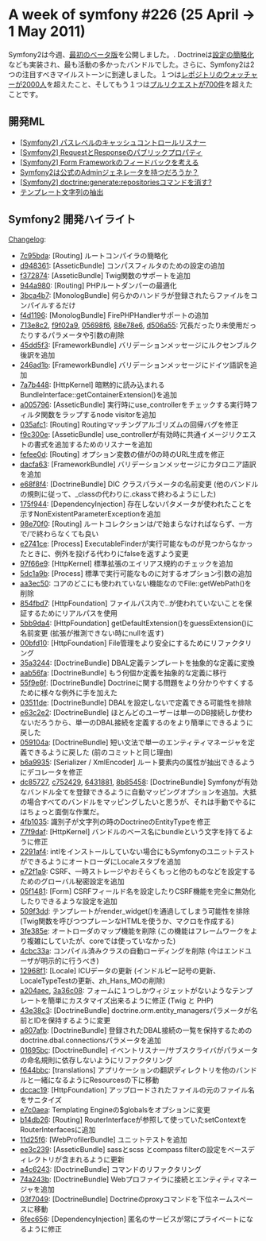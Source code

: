 A week of symfony #226 (25 April -> 1 May 2011)
===============================================

Symfony2は今週、[最初のベータ版](http://symfony.com/blog/symfony2-beta1-available)を公開しました。. Doctrineは[設定の簡略化](http://symfony.com/blog/symfony2-getting-easier)なども実装され、最も活動の多かったバンドルでした。さらに、Symfony2は2つの注目すべきマイルストーンに到達しました。１つは[レポジトリのウォッチャーが2000人](https://github.com/symfony/symfony/watchers)を超えたこと、そしてもう１つは[プルリクエストが700件](https://github.com/symfony/symfony/pulls)を超えたことです。
 
開発ML
------------------------

  * [\[Symfony2\] パスレベルのキャッシュコントロールリスナー](https://groups.google.com/forum/#!topic/symfony-devs/Np0W_hDgAoQ)
  * [\[Symfony2\] RequestとResponseのパブリックプロパティ](https://groups.google.com/forum/#!topic/symfony-devs/CiJuSno85_8)
  * [\[Symfony2\] Form Frameworkのフィードバックを考える](https://groups.google.com/forum/#!topic/symfony-devs/8eEsQZ9kyeY)
  * [Symfony2は公式のAdminジェネレータを持つだろうか？](https://groups.google.com/forum/#!topic/symfony-devs/n14GBnPy1tg)
  * [\[Symfony2\] doctrine:generate:repositoriesコマンドを消す?](https://groups.google.com/forum/#!topic/symfony-devs/E7ZtxLgW1_M)
  * [テンプレート文字列の抽出](https://groups.google.com/forum/#!topic/symfony-devs/xqKHsgMnEz0)

Symfony2 開発ハイライト
-------------------------------

[Changelog](http://github.com/symfony/symfony/commits/master):

  * [7c95bda](http://github.com/symfony/symfony/commit/7c95bda751e7b54d545f4be81c09f55408bef46f "7c95bda751e7b54d545f4be81c09f55408bef46f commit on github"): \[Routing\] ルートコンパイラの簡略化
  * [d948361](http://github.com/symfony/symfony/commit/d948361ed6e5497729896688b26ccf30f9802a29 "d948361ed6e5497729896688b26ccf30f9802a29 commit on github"): \[AsseticBundle\] コンパスフィルタのための設定の追加
  * [f372874](http://github.com/symfony/symfony/commit/f3728744b497a60552aca686d58b5453a63fe031 "f3728744b497a60552aca686d58b5453a63fe031 commit on github"): \[AsseticBundle\] Twig関数のサポートを追加
  * [944a980](http://github.com/symfony/symfony/commit/944a98086ea240270e131e93034416fa17d96df2 "944a98086ea240270e131e93034416fa17d96df2 commit on github"): \[Routing\] PHPルートダンパーの最適化
  * [3bca4b7](http://github.com/symfony/symfony/commit/3bca4b73e52a849198f3681b90ec0b476cadc48e "3bca4b73e52a849198f3681b90ec0b476cadc48e commit on github"): \[MonologBundle\] 何らかのハンドラが登録されたらファイルをコンパイルするだけ
  * [f4d1196](http://github.com/symfony/symfony/commit/f4d11966665fcccaaa188af26e88f2d51460398a "f4d11966665fcccaaa188af26e88f2d51460398a commit on github"): \[MonologBundle\] FirePHPHandlerサポートの追加
  * [713e8c2](http://github.com/symfony/symfony/commit/713e8c26a6fcbb96054397d3ee6a2c3866236003 "713e8c26a6fcbb96054397d3ee6a2c3866236003 commit on github"), [f9f02a9](http://github.com/symfony/symfony/commit/f9f02a90471cc55d73ddeef9c4d4403e90ac26be "f9f02a90471cc55d73ddeef9c4d4403e90ac26be commit on github"), [05698f6](http://github.com/symfony/symfony/commit/05698f66a2ba9f83d1b3223eb12fe2bbe76296b6 "05698f66a2ba9f83d1b3223eb12fe2bbe76296b6 commit on github"), [88e78e6](http://github.com/symfony/symfony/commit/88e78e6f44636ee98c48ff3453fb3da3b9813ad3 "88e78e6f44636ee98c48ff3453fb3da3b9813ad3 commit on github"), [d506a55](http://github.com/symfony/symfony/commit/d506a55b40f53103f6759e09f645b37472e35139 "d506a55b40f53103f6759e09f645b37472e35139 commit on github"): 冗長だったり未使用だったりするパラメータや引数の削除
  * [45dd5f3](http://github.com/symfony/symfony/commit/45dd5f33ed4b6ab3a772cc8745929f243fe86383 "45dd5f33ed4b6ab3a772cc8745929f243fe86383 commit on github"): \[FrameworkBundle\] バリデーションメッセージにルクセンブルク後訳を追加
  * [246ad1b](http://github.com/symfony/symfony/commit/246ad1b03f8c10e8e072de9ba4bf37aa4b786a4c "246ad1b03f8c10e8e072de9ba4bf37aa4b786a4c commit on github"): \[FrameworkBundle\] バリデーションメッセージにドイツ語訳を追加
  * [7a7b448](http://github.com/symfony/symfony/commit/7a7b448680a0a8321f3f4ab0840b4004aea9a57d "7a7b448680a0a8321f3f4ab0840b4004aea9a57d commit on github"): \[HttpKernel\] 暗黙的に読み込まれるBundleInterface::getContainerExtension()を追加
  * [a005796](http://github.com/symfony/symfony/commit/a005796d3b55b05a59cd86d49180a9283f4093c5 "a005796d3b55b05a59cd86d49180a9283f4093c5 commit on github"): \[AsseticBundle\] 実行時にuse_controllerをチェックする実行時フィルタ関数をラップするnode visitorを追加
  * [035afc1](http://github.com/symfony/symfony/commit/035afc1f4e9dccab7d51614d3a55cfd70052e365 "035afc1f4e9dccab7d51614d3a55cfd70052e365 commit on github"): \[Routing\] Routingマッチングアルゴリズムの回帰バグを修正
  * [f9c300e](http://github.com/symfony/symfony/commit/f9c300e8db3d2edf65481884243133f1e34b5f6c "f9c300e8db3d2edf65481884243133f1e34b5f6c commit on github"): \[AsseticBundle\] use_controllerが有効時に共通イメージリクエストの書式を追加するためのリスナーを追加
  * [fefee0d](http://github.com/symfony/symfony/commit/fefee0d5e5b3d2f497b491c2b3be21f25ff77bae "fefee0d5e5b3d2f497b491c2b3be21f25ff77bae commit on github"): \[Routing\] オプション変数の値が0の時のURL生成を修正
  * [dacfa63](http://github.com/symfony/symfony/commit/dacfa633f669e1bc5a915480636df95018060dde "dacfa633f669e1bc5a915480636df95018060dde commit on github"): \[FrameworkBundle\] バリデーションメッセージにカタロニア語訳を追加
  * [e68f8f4](http://github.com/symfony/symfony/commit/e68f8f40b9d00db67c4cb8ca23fdd9b907109925 "e68f8f40b9d00db67c4cb8ca23fdd9b907109925 commit on github"): \[DoctrineBundle\] DIC クラスパラメータの名前変更 (他のバンドルの規則に従って、_classの代わりに.ckassで終わるようにした)
  * [175f944](http://github.com/symfony/symfony/commit/175f944f93c8d515627173a5fea792da956198bf "175f944f93c8d515627173a5fea792da956198bf commit on github"): \[DependencyInjection\] 存在しないパタメータが使われたことを示すNonExistentParameterExceptionを追加
  * [98e70f0](http://github.com/symfony/symfony/commit/98e70f0963b4709d89aeba64646ce328a45c7483 "98e70f0963b4709d89aeba64646ce328a45c7483 commit on github"): \[Routing\] ルートコレクションは/で始まらなければならず、一方で/で終わらなくても良い
  * [e2741ce](http://github.com/symfony/symfony/commit/e2741cefc464d3c9f17f971eb3431771849cea31 "e2741cefc464d3c9f17f971eb3431771849cea31 commit on github"): \[Process\] ExecutableFinderが実行可能なものが見つからなかったときに、例外を投げる代わりにfalseを返すよう変更
  * [97f66e9](http://github.com/symfony/symfony/commit/97f66e93ac78a2f775c67ff38bb362b1e65da1d8 "97f66e93ac78a2f775c67ff38bb362b1e65da1d8 commit on github"): \[HttpKernel\] 標準拡張のエイリアス規約のチェックを追加
  * [5dc1a9b](http://github.com/symfony/symfony/commit/5dc1a9bb587bea497ad07d76bd697b14a400525d "5dc1a9bb587bea497ad07d76bd697b14a400525d commit on github"): \[Process\] 標準で実行可能なものに対するオプション引数の追加
  * [aa3ec50](http://github.com/symfony/symfony/commit/aa3ec504ae1717d95e00b341a2597a5a006ffc53 "aa3ec504ae1717d95e00b341a2597a5a006ffc53 commit on github"): コアのどこにも使われていない機能なのでFile::getWebPath()を削除
  * [854fbd7](http://github.com/symfony/symfony/commit/854fbd7f68ce57b60c84340201ee704c707b5c34 "854fbd7f68ce57b60c84340201ee704c707b5c34 commit on github"): \[HttpFoundation\] ファイルパス内で..が使われていないことを保証するためにリアルパスを使用
  * [5bb9da4](http://github.com/symfony/symfony/commit/5bb9da4b6df5a4e7e6b72a2aeccf04955c00f7b0 "5bb9da4b6df5a4e7e6b72a2aeccf04955c00f7b0 commit on github"): \[HttpFoundation\] getDefaultExtension()をguessExtension()に名前変更 (拡張が推測できない時にnullを返す)
  * [00bfd10](http://github.com/symfony/symfony/commit/00bfd10ca95cdd4ce47473af2b52384180affb6d "00bfd10ca95cdd4ce47473af2b52384180affb6d commit on github"): \[HttpFoundation\] File管理をより安全にするためにリファクタリング
  * [35a3244](http://github.com/symfony/symfony/commit/35a32440c79ea56c270c43ccf94d1c41d3276d84 "35a32440c79ea56c270c43ccf94d1c41d3276d84 commit on github"): \[DoctrineBundle\] DBAL定義テンプレートを抽象的な定義に変換
  * [aab56fa](http://github.com/symfony/symfony/commit/aab56fa91eb06dcc489f09701d2c953be0a00a7d "aab56fa91eb06dcc489f09701d2c953be0a00a7d commit on github"): \[DoctrineBundle\] もう何個か定義を抽象的な定義に移行
  * [55f9e6f](http://github.com/symfony/symfony/commit/55f9e6fb9928b95420fd330b17145972c071a00b "55f9e6fb9928b95420fd330b17145972c071a00b commit on github"): \[DoctrineBundle\] Doctrineに関する問題をより分かりやすくするために様々な例外に手を加えた
  * [03511de](http://github.com/symfony/symfony/commit/03511dea5c28336b5bba3481eb9d1dab4b0aaa76 "03511dea5c28336b5bba3481eb9d1dab4b0aaa76 commit on github"): \[DoctrineBundle\] DBALを設定しないで定義できる可能性を排除
  * [e63c2e2](http://github.com/symfony/symfony/commit/e63c2e2315d749064712a30768f8b85c855c41b2 "e63c2e2315d749064712a30768f8b85c855c41b2 commit on github"): \[DoctrineBundle\] ほとんどのユーザーは単一のDB接続しか使わないだろうから、単一のDBAL接続を定義するのをより簡単にできるように戻した
  * [059104a](http://github.com/symfony/symfony/commit/059104a9e76b52357ec03391a1f98ba5f6a57e88 "059104a9e76b52357ec03391a1f98ba5f6a57e88 commit on github"): \[DoctrineBundle\] 短い文法で単一のエンティティマネージャを定義できるように戻した (前のコミットと同じ理由)
  * [b6a9935](http://github.com/symfony/symfony/commit/b6a9935314d4a8c2b43dfbeb729a78f41cdeac59 "b6a9935314d4a8c2b43dfbeb729a78f41cdeac59 commit on github"): \[Serializer / XmlEncoder\] ルート要素内の属性が抽出できるようにデコレータを修正
  * [dc85727](http://github.com/symfony/symfony/commit/dc85727b5aade5a5e9e817ab882226da06a4e598 "dc85727b5aade5a5e9e817ab882226da06a4e598 commit on github"), [c752429](http://github.com/symfony/symfony/commit/c752429d7cb63c74673e576b357a1069d962db3b "c752429d7cb63c74673e576b357a1069d962db3b commit on github"), [6431881](http://github.com/symfony/symfony/commit/6431881754dc5043c4c434177f97f1d4d31f1f31 "6431881754dc5043c4c434177f97f1d4d31f1f31 commit on github"), [8b85458](http://github.com/symfony/symfony/commit/8b8545895f52da456b249416c9d8677710bfeafa "8b8545895f52da456b249416c9d8677710bfeafa commit on github"): \[DoctrineBundle\] Symfonyが有効なバンドル全てを登録できるように自動マッピングオプションを追加。大抵の場合すべてのバンドルをマッピングしたいと思うが、それは手動でやるにはちょっと面倒な作業だ。
  * [4fb1035](http://github.com/symfony/symfony/commit/4fb1035578f0e475673c1d1b7ae489a1447186e7 "4fb1035578f0e475673c1d1b7ae489a1447186e7 commit on github"): 識別子が文字列の時のDoctrineのEntityTypeを修正
  * [77f9daf](http://github.com/symfony/symfony/commit/77f9daf37450af3a7cff2431fd5d2d5a5d4ab22f "77f9daf37450af3a7cff2431fd5d2d5a5d4ab22f commit on github"): \[HttpKernel\] バンドルのベース名にbundleという文字を持てるように修正
  * [2291af4](http://github.com/symfony/symfony/commit/2291af41c527af635f2b9161e16c91ff7cb08d0b "2291af41c527af635f2b9161e16c91ff7cb08d0b commit on github"): intlをインストールしていない場合にもSymfonyのユニットテストができるようにオートローダにLocaleスタブを追加
  * [e72f1a9](http://github.com/symfony/symfony/commit/e72f1a98737b8b444d0c4738b0aedab084a1a9d5 "e72f1a98737b8b444d0c4738b0aedab084a1a9d5 commit on github"): CSRF、一時ストレージやおそらくもっと他のものなどを設定するためのグローバル秘密設定を追加
  * [05f1481](http://github.com/symfony/symfony/commit/05f1481c6a22b531ddc049ef6b63b8827c4e19cd "05f1481c6a22b531ddc049ef6b63b8827c4e19cd commit on github"): \[Form\] CSRFフィールド名を設定したりCSRF機能を完全に無効化したりできるような設定を追加
  * [509f3dd](http://github.com/symfony/symfony/commit/509f3dd45424d77afddc47591e8cd149eb4a9790 "509f3dd45424d77afddc47591e8cd149eb4a9790 commit on github"): テンプレートがrender_widget()を通過してしまう可能性を排除 (Twig関数を呼びつつプレーンなHTMLを使うか、マクロを作成する)
  * [3fe385e](http://github.com/symfony/symfony/commit/3fe385e4fba4b167b0925defc062c4a0f977051d "3fe385e4fba4b167b0925defc062c4a0f977051d commit on github"): オートローダのマップ機能を削除 (この機能はフレームワークをより複雑にしていたが、coreでは使っていなかった)
  * [4cbc33a](http://github.com/symfony/symfony/commit/4cbc33a7859ca5dabc2063959a09cef22044ca96 "4cbc33a7859ca5dabc2063959a09cef22044ca96 commit on github"): コンパイル済みクラスの自動ローディングを削除 (今はエンドユーザが明示的に行うべき)
  * [12968f1](http://github.com/symfony/symfony/commit/12968f144c40bc4936079adbaeb5601265fa5713 "12968f144c40bc4936079adbaeb5601265fa5713 commit on github"): \[Locale\] ICUデータの更新 (インドルピー記号の更新、LocaleTypeTestの更新、zh_Hans_MOの削除)
  * [a204aec](http://github.com/symfony/symfony/commit/a204aec08b711cd6b39a80c6c74e19584b9e3d32 "a204aec08b711cd6b39a80c6c74e19584b9e3d32 commit on github"), [3a36c08](http://github.com/symfony/symfony/commit/3a36c08d8eb86b5aeefe60a26d50d67f42ce35ea "3a36c08d8eb86b5aeefe60a26d50d67f42ce35ea commit on github"): フォームに１つしかウィジェットがないようなテンプレートを簡単にカスタマイズ出来るように修正 (Twig と PHP)
  * [43e38c3](http://github.com/symfony/symfony/commit/43e38c3ba4505a2aa9b93f1611736bb512757a60 "43e38c3ba4505a2aa9b93f1611736bb512757a60 commit on github"): \[DoctrineBundle\] doctrine.orm.entity_managersパラメータが名前とIDを保持するように変更
  * [a607afb](http://github.com/symfony/symfony/commit/a607afb8d243953b8aeb647103430b642127cd16 "a607afb8d243953b8aeb647103430b642127cd16 commit on github"): \[DoctrineBundle\] 登録されたDBAL接続の一覧を保持するためのdoctrine.dbal.connectionsパラメータを追加
  * [01695bc](http://github.com/symfony/symfony/commit/01695bc654a8c1c8c997c87330b4c6481ea17e69 "01695bc654a8c1c8c997c87330b4c6481ea17e69 commit on github"): \[DoctrineBundle\] イベントリスナー/サブスクライバがパラメータの命名規則に依存しないようにリファクタリング
  * [f644bbc](http://github.com/symfony/symfony/commit/f644bbc0271dbef4444b84bd27bc734cbfd752db "f644bbc0271dbef4444b84bd27bc734cbfd752db commit on github"): \[translations\] アプリケーションの翻訳ディレクトリを他のバンドルと一緒になるようにResourcesの下に移動
  * [dccac19](http://github.com/symfony/symfony/commit/dccac192d6cd54ffbdcd549dbb3c08c397e367de "dccac192d6cd54ffbdcd549dbb3c08c397e367de commit on github"): \[HttpFoundation\] アップロードされたファイルの元のファイル名をサニタイズ
  * [e7c0aea](http://github.com/symfony/symfony/commit/e7c0aea5871acf405d6925660e13ec29bc875097 "e7c0aea5871acf405d6925660e13ec29bc875097 commit on github"): Templating Engineの$globalsをオプションに変更
  * [b14db26](http://github.com/symfony/symfony/commit/b14db26062f55fb3efec614cdd0c174dea0029e9 "b14db26062f55fb3efec614cdd0c174dea0029e9 commit on github"): \[Routing\] RouterInterfaceが参照して使っていたsetContextをRouterInterfacesに追加
  * [11d25f6](http://github.com/symfony/symfony/commit/11d25f61e87c12f42c1c50940136bf1461cfcd52 "11d25f61e87c12f42c1c50940136bf1461cfcd52 commit on github"): \[WebProfilerBundle\] ユニットテストを追加
  * [ee3c239](http://github.com/symfony/symfony/commit/ee3c239d123589da5f087f780c5378b1f1d3ba05 "ee3c239d123589da5f087f780c5378b1f1d3ba05 commit on github"): \[AsseticBundle\] sassとscss とcompass filterの設定をベースディレクトリが含まれるように更新
  * [a4c6243](http://github.com/symfony/symfony/commit/a4c62437437a8772e427688b063378db9c8f74c5 "a4c62437437a8772e427688b063378db9c8f74c5 commit on github"): \[DoctrineBundle\] コマンドのリファクタリング
  * [74a243b](http://github.com/symfony/symfony/commit/74a243bdd60a17a87e5f23d2f48d73439bf0b424 "74a243bdd60a17a87e5f23d2f48d73439bf0b424 commit on github"): \[DoctrineBundle\] Webプロファイラに接続とエンティティマネージャを追加
  * [03f7049](http://github.com/symfony/symfony/commit/03f7049c7eb6dd2c8c19ba2c20d40a50e5496095 "03f7049c7eb6dd2c8c19ba2c20d40a50e5496095 commit on github"): \[DoctrineBundle\] Doctrineのproxyコマンドを下位ネームスペースに移動
  * [6fec656](http://github.com/symfony/symfony/commit/6fec6562390d7fbec72f038ac9ea281e5529eadb "6fec6562390d7fbec72f038ac9ea281e5529eadb commit on github"): \[DependencyInjection\] 匿名のサービスが常にプライベートになるように修正
